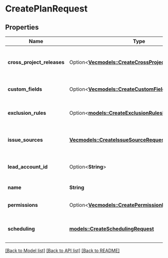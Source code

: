 # CreatePlanRequest

## Properties

Name | Type | Description | Notes
------------ | ------------- | ------------- | -------------
**cross_project_releases** | Option<[**Vec<models::CreateCrossProjectReleaseRequest>**](CreateCrossProjectReleaseRequest.md)> | The cross-project releases to include in the plan. | [optional]
**custom_fields** | Option<[**Vec<models::CreateCustomFieldRequest>**](CreateCustomFieldRequest.md)> | The custom fields for the plan. | [optional]
**exclusion_rules** | Option<[**models::CreateExclusionRulesRequest**](CreateExclusionRulesRequest.md)> | The exclusion rules for the plan. | [optional]
**issue_sources** | [**Vec<models::CreateIssueSourceRequest>**](CreateIssueSourceRequest.md) | The issue sources to include in the plan. | 
**lead_account_id** | Option<**String**> | The account ID of the plan lead. | [optional]
**name** | **String** | The plan name. | 
**permissions** | Option<[**Vec<models::CreatePermissionRequest>**](CreatePermissionRequest.md)> | The permissions for the plan. | [optional]
**scheduling** | [**models::CreateSchedulingRequest**](CreateSchedulingRequest.md) | The scheduling settings for the plan. | 

[[Back to Model list]](../README.md#documentation-for-models) [[Back to API list]](../README.md#documentation-for-api-endpoints) [[Back to README]](../README.md)


